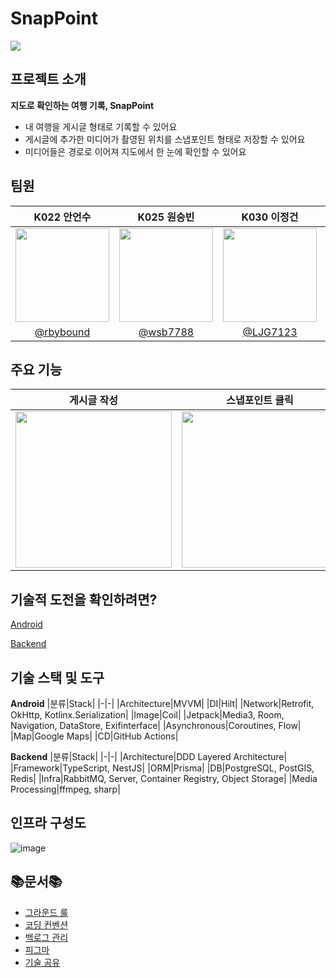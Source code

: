 # SnapPoint
<img src=https://github.com/boostcampwm2023/and01-SnapPoint/assets/85796984/0ea4de60-ea9d-40e8-89ef-3c305b09665e>

## 프로젝트 소개
**지도로 확인하는 여행 기록, SnapPoint**
- 내 여행을 게시글 형태로 기록할 수 있어요
- 게시글에 추가한 미디어가 촬영된 위치를 스냅포인트 형태로 저장할 수 있어요
- 미디어들은 경로로 이어져 지도에서 한 눈에 확인할 수 있어요

## 팀원

|K022 안언수|K025 원승빈|K030 이정건|J081 양희범|J150 주재현|
|:-:|:-:|:-:|:-:|:-:|
|<img src="https://github.com/rbybound.png" width=150>|<img src="https://github.com/wsb7788.png" width=150>|<img src="https://github.com/LJG7123.png" width=150>|<img src="https://github.com/takeny1998.png" width=150>|<img src="https://github.com/joojae02.png" width=150>|
|[@rbybound](https://github.com/rbybound)|[@wsb7788](https://github.com/wsb7788)|[@LJG7123](https://github.com/LJG7123)|[@takeny1998](https://github.com/takeny1998)|[@joojae02](https://github.com/joojae02)|

## 주요 기능

|게시글 작성|스냅포인트 클릭|경로 확인|
|:-:|:-:|:-:|
|<img src=https://github.com/boostcampwm2023/and01-SnapPoint/assets/85796984/6d2b4a3e-eec6-4b8e-af82-4ecf702e8db7 width=250>|<img src=https://github.com/boostcampwm2023/and01-SnapPoint/assets/85796984/9ef6f719-b067-4c68-84d5-776fd70cf18c width=250>|<img src=https://github.com/boostcampwm2023/and01-SnapPoint/assets/85796984/22650f61-c716-4173-afc8-68493aa958f8 width=250>|

## 기술적 도전을 확인하려면?
[Android](https://github.com/boostcampwm2023/and01-SnapPoint/wiki/%EA%B8%B0%EC%88%A0%EC%A0%81-%EB%8F%84%EC%A0%84-%E2%80%90-Android)

[Backend](https://github.com/boostcampwm2023/and01-SnapPoint/wiki/%EA%B8%B0%EC%88%A0%EC%A0%81-%EB%8F%84%EC%A0%84-%E2%80%90-Backend)

## 기술 스택 및 도구
**Android**
|분류|Stack|
|-|-|
|Architecture|MVVM|
|DI|Hilt|
|Network|Retrofit, OkHttp, Kotlinx.Serialization|
|Image|Coil|
|Jetpack|Media3, Room, Navigation, DataStore, Exifinterface|
|Asynchronous|Coroutines, Flow|
|Map|Google Maps|
|CD|GitHub Actions|

**Backend**
|분류|Stack|
|-|-|
|Architecture|DDD Layered Architecture|
|Framework|TypeScript, NestJS|
|ORM|Prisma|
|DB|PostgreSQL, PostGIS, Redis|
|Infra|RabbitMQ, Server, Container Registry, Object Storage|
|Media Processing|ffmpeg, sharp|

## 인프라 구성도
![image](https://github.com/boostcampwm2023/and01-SnapPoint/assets/85796984/700ff9b8-1ef7-4dd0-ab54-394774d18d7c)

## 📚문서📚

- [그라운드 룰](https://www.notion.so/2c85275c12b349f9ac7697372e4ac41b?pvs=21)
- [코딩 컨벤션](https://www.notion.so/8b37933773b64129b06838743837f975?pvs=21)
- [백로그 관리](https://www.notion.so/27e9218de40649edbd567a5558052436?pvs=21)
- [피그마](https://www.notion.so/7b09fc51b75d453db6bcedab1ec55f1a?pvs=21)
- [기술 공유](https://www.notion.so/bb8c7ea8f3a345259b3be0c6b1e92670?pvs=4)
